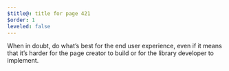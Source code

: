 ```yaml
---
$title@: title for page 421
$order: 1
leveled: false
---
```


When in doubt, do what’s best for the end user experience, even if it means that it’s harder for the page creator to build or for the library developer to implement.
